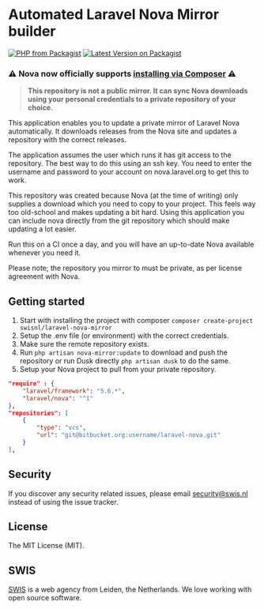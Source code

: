 # Automated Laravel Nova Mirror builder

[![PHP from Packagist](https://img.shields.io/packagist/php-v/swisnl/laravel-nova-mirror.svg)](https://packagist.org/packages/swisnl/laravel-nova-mirror)
[![Latest Version on Packagist](https://img.shields.io/packagist/v/swisnl/laravel-nova-mirror.svg)](https://packagist.org/packages/swisnl/laravel-nova-mirror)

### :warning: Nova now officially supports [installing via Composer](https://nova.laravel.com/docs/1.0/installation.html#installing-nova-via-composer) :warning:

> **This repository is not a public mirror. It can sync Nova downloads using your personal credentials to a private repository of your choice.**

This application enables you to update a private mirror of Laravel Nova automatically. It downloads releases from the Nova site and updates a repository with the correct releases. 

The application assumes the user which runs it has git access to the repository. The best way to do this using an ssh key. You need to enter the username and password to your account on nova.laravel.org to get this to work.

This repository was created because Nova (at the time of writing) only supplies a download which you need to copy to your project. This feels way too old-school and makes updating a bit hard. Using this application you can include nova directly from the git repository which should make updating a lot easier.

Run this on a CI once a day, and you will have an up-to-date Nova available whenever you need it.   

Please note; the repository you mirror to must be private, as per license agreement with Nova. 

## Getting started

1. Start with installing the project with composer ```composer create-project swisnl/laravel-nova-mirror```
1. Setup the .env file (or environment) with the correct credentials. 
1. Make sure the remote repository exists.
1. Run `php artisan nova-mirror:update` to download and push the repository or run Dusk directly `php artisan dusk` to do the same.
1. Setup your Nova project to pull from your private repository.

```json
"require" : {
    "laravel/framework": "5.6.*",
    "laravel/nova": "^1"
},
"repositories": [
    {
        "type": "vcs",
        "url": "git@bitbucket.org:username/laravel-nova.git"
    }
],
```



## Security

If you discover any security related issues, please email security@swis.nl instead of using the issue tracker.

## License

The MIT License (MIT). 

## SWIS

[SWIS](https://www.swis.nl) is a web agency from Leiden, the Netherlands. We love working with open source software.

